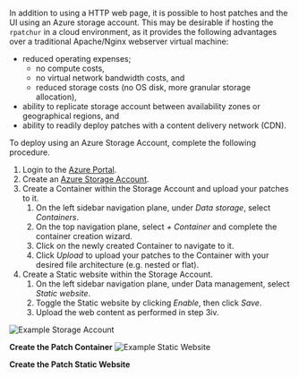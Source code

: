 In addition to using a HTTP web page, it is possible to host patches and the UI using an Azure storage account.  This may be desirable if hosting the `rpatchur` in a cloud environment, as it provides the following advantages over a traditional Apache/Nginx webserver virtual machine:
* reduced operating expenses;
  * no compute costs,
  * no virtual network bandwidth costs, and
  * reduced storage costs (no OS disk, more granular storage allocation),
* ability to replicate storage account between availability zones or geographical regions, and
* ability to readily deploy patches with a content delivery network (CDN).

To deploy using an Azure Storage Account, complete the following procedure.
1. Login to the [Azure Portal](https://portal.azure.com).
1. Create an [Azure Storage Account](https://docs.microsoft.com/en-us/azure/storage/common/storage-account-create?tabs=azure-portal).
1. Create a Container within the Storage Account and upload your patches to it.
    1. On the left sidebar navigation plane, under _Data storage_, select _Containers_.
    1. On the top navigation plane, select _+ Container_ and complete the container creation wizard.
    1. Click on the newly created Container to navigate to it.
    1. Click _Upload_ to upload your patches to the Container with your desired file architecture (e.g. nested or flat).
1. Create a Static website within the Storage Account.
    1. On the left sidebar navigation plane, under Data management, select _Static website_.
    1. Toggle the Static website by clicking _Enable_, then click _Save_.
    1. Upload the web content as performed in step 3iv.

![Example Storage Account](https://user-images.githubusercontent.com/50342848/129125580-00e12d96-d6ab-4feb-98b7-c469d4935173.png)

**Create the Patch Container**
![Example Static Website](https://user-images.githubusercontent.com/50342848/129118227-641a9da2-d2e6-4eb3-b33d-09e75d6ce5ed.png)

**Create the Patch Static Website**

